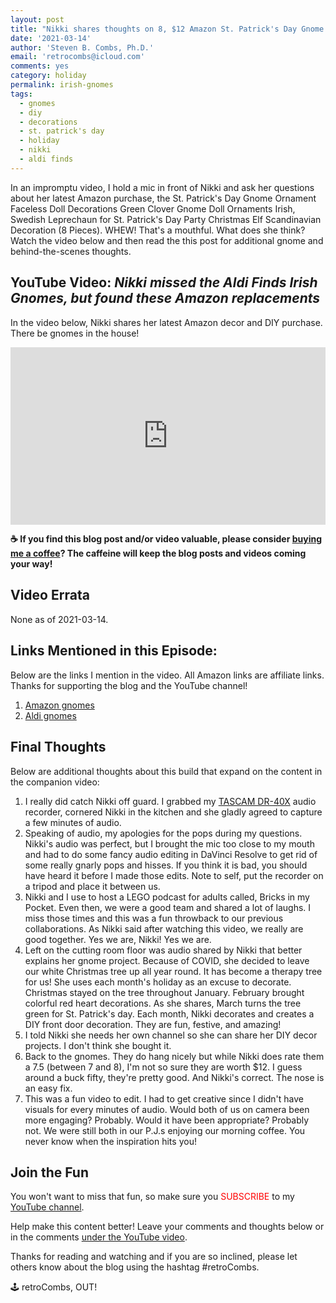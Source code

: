 ```yaml
---
layout: post
title: "Nikki shares thoughts on 8, $12 Amazon St. Patrick's Day Gnome Ornament Faceless Doll Decorations"
date: '2021-03-14'
author: 'Steven B. Combs, Ph.D.'
email: 'retrocombs@icloud.com'
comments: yes
category: holiday
permalink: irish-gnomes
tags:
  - gnomes
  - diy
  - decorations
  - st. patrick's day
  - holiday
  - nikki
  - aldi finds
---
```


In an impromptu video, I hold a mic in front of Nikki and ask her questions about her latest Amazon purchase, the St. Patrick's Day Gnome Ornament Faceless Doll Decorations Green Clover Gnome Doll Ornaments Irish, Swedish Leprechaun for St. Patrick's Day Party Christmas Elf Scandinavian Decoration (8 Pieces). WHEW! That's a mouthful. What does she think? Watch the video below and then read the this post for additional gnome and behind-the-scenes thoughts.

## YouTube Video: _Nikki missed the Aldi Finds Irish Gnomes, but found these Amazon replacements_

In the video below, Nikki shares her latest Amazon decor and DIY purchase. There be gnomes in the house!

<div style="position:relative;padding-top:56.25%;"><p><iframe src="https://www.youtube.com/embed/9AW0MPkZR9o" frameborder="0" allowfullscreen="true" mozallowfullscreen="true" webkitallowfullscreen="true" style="position:absolute;top:0;left:0;width:100%;height:100%;"></iframe></p></div>

**☕ If you find this blog post and/or video valuable, please consider [buying me a coffee](https://www.buymeacoffee.com/retroCombs)? The caffeine will keep the blog posts and videos coming your way!**

## Video Errata

None as of 2021-03-14.

## Links Mentioned in this Episode:

Below are the links I mention in the video. All Amazon links are affiliate links. Thanks for supporting the blog and the YouTube channel!

1. [Amazon gnomes](https://amzn.to/2No984o)
2. [Aldi gnomes](https://www.aldi.us/en/weekly-specials/this-weeks-aldi-finds/this-weeks-aldi-finds-detail/ps/p/huntington-home-spring-gnome/)

## Final Thoughts

Below are additional thoughts about this build that expand on the content in the companion video:

1. I really did catch Nikki off guard. I grabbed my [TASCAM DR-40X](https://amzn.to/3tiDxAf) audio recorder, cornered Nikki in the kitchen and she gladly agreed to capture a few minutes of audio.
2. Speaking of audio, my apologies for the pops during my questions. Nikki's audio was perfect, but I brought the mic too close to my mouth and had to do some fancy audio editing in DaVinci Resolve to get rid of some really gnarly pops and hisses. If you think it is bad, you should have heard it before I made those edits. Note to self, put the recorder on a tripod and place it between us.
3. Nikki and I use to host a LEGO podcast for adults called, Bricks in my Pocket. Even then, we were a good team and shared a lot of laughs. I miss those times and this was a fun throwback to our previous collaborations. As Nikki said after watching this video, we really are good together. Yes we are, Nikki! Yes we are.
4. Left on the cutting room floor was audio shared by Nikki that better explains her gnome project. Because of COVID, she decided to leave our white Christmas tree up all year round. It has become a therapy tree for us! She uses each month's holiday as an excuse to decorate. Christmas stayed on the tree throughout January. February brought colorful red heart decorations. As she shares, March turns the tree green for St. Patrick's day. Each month, Nikki decorates and creates a DIY front door decoration. They are fun, festive, and amazing!
5. I told Nikki she needs her own channel so she can share her DIY decor projects. I don't think she bought it.
6. Back to the gnomes. They do hang nicely but while Nikki does rate them a 7.5 (between 7 and 8), I'm not so sure they are worth $12. I guess around a buck fifty, they're pretty good. And Nikki's correct. The nose is an easy fix.
7. This was a fun video to edit. I had to get creative since I didn't have visuals for every minutes of audio. Would both of us on camera been more engaging? Probably. Would it have been appropriate? Probably not. We were still both in our P.J.s enjoying our morning coffee. You never know when the inspiration hits you!

## Join the Fun

You won't want to miss that fun, so make sure you <font color="red">SUBSCRIBE</font> to my [YouTube channel](https://www.youtube.com/stevencombs).

Help make this content better! Leave your comments and thoughts below or in the comments [under the YouTube video](https://www.youtube.com/watch?v=9AW0MPkZR9o).

Thanks for reading and watching and if you are so inclined, please let others know about the blog using the hashtag #retroCombs.

🕹️ retroCombs, OUT!
<!--stackedit_data:
eyJoaXN0b3J5IjpbLTEyMDEzMDQ1MjUsMTU3MzIzMzMxOF19
-->
